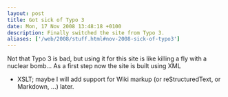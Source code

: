 ```yaml
---
layout: post
title: Got sick of Typo 3
date: Mon, 17 Nov 2008 13:48:18 +0100
description: Finally switched the site from Typo 3.
aliases: ['/web/2008/stuff.html#nov-2008-sick-of-typo3']
---
```

Not that Typo 3 is bad, but using it for this site is like killing a
fly with a nuclear bomb...  As a first step now the site is built using XML
+ XSLT; maybe I will add support for Wiki markup (or reStructuredText,
or Markdown, ...) later.
